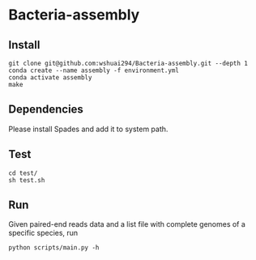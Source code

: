 # Bacteria-assembly

## Install
```
git clone git@github.com:wshuai294/Bacteria-assembly.git --depth 1
conda create --name assembly -f environment.yml
conda activate assembly
make
```

## Dependencies
Please install Spades and add it to system path.


## Test
```
cd test/
sh test.sh
```

## Run
Given paired-end reads data and a list file with complete genomes of a specific species, run 
```
python scripts/main.py -h
```

